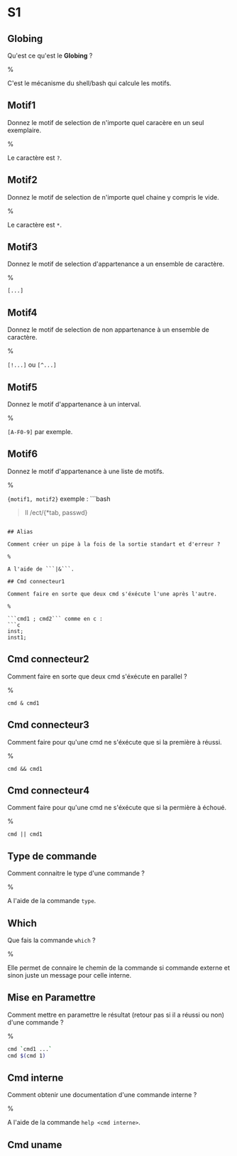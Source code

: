 # S1

## Globing 

Qu'est ce qu'est le __Globing__ ?

%

C'est le mécanisme du shell/bash qui calcule les motifs.

## Motif1

Donnez le motif de selection de n'importe quel caracère en un seul exemplaire.

%

Le caractère est ```?```.

## Motif2

Donnez le motif de selection  de n'importe quel chaine y compris le vide.

%

Le caractère est ```*```.

## Motif3

Donnez le motif de selection d'appartenance a un ensemble de caractère.

%

```[...]```

## Motif4

Donnez le motif de selection de non appartenance à un ensemble de caractère.

%

```[!...]``` ou ```[^...]```

## Motif5

Donnez le motif d'appartenance à un interval.

%

```[A-F0-9]``` par exemple.

## Motif6

Donnez le motif d'appartenance à une liste de motifs.

%

```{motif1, motif2}```
exemple : ```bash 
> ll /ect/{*tab, passwd}
```

## Alias

Comment créer un pipe à la fois de la sortie standart et d'erreur ?

%

A l'aide de ```|&```.

## Cmd connecteur1

Comment faire en sorte que deux cmd s'éxécute l'une après l'autre.

%

```cmd1 ; cmd2``` comme en c : 
```c
inst;
inst1;
```

## Cmd connecteur2

Comment faire en sorte que deux cmd s'éxécute en parallel ?

%

```cmd & cmd1```

## Cmd connecteur3

Comment faire pour qu'une cmd ne s'éxécute que si la première à réussi.

%

```cmd && cmd1```

## Cmd connecteur4

Comment faire pour qu'une cmd ne s'éxécute que si la permière à échoué.

%

```cmd || cmd1```

## Type de commande

Comment connaitre le type d'une commande ?

%

A l'aide de la commande ```type```.

## Which

Que fais la commande ```which``` ?

%

Elle permet de connaire le chemin de la commande si commande externe et sinon juste un message pour celle interne.

## Mise en Paramettre

Comment mettre en paramettre le résultat (retour pas si il a réussi ou non) d'une commande ?

%

```bash
cmd `cmd1 ...`
cmd $(cmd 1)
```

## Cmd interne

Comment obtenir une documentation d'une commande interne ?

%

A l'aide de la commande ```help <cmd interne>```.

## Cmd uname

